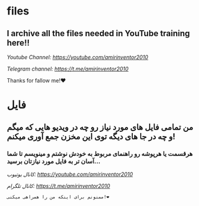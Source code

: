 # files
## I archive all the files needed in YouTube training here!!
*Youtube Channel: https://youtube.com/amirinventor2010*

*Telegram channel: https://t.me/amirinventor2010*

Thanks for fallow me!❤️

# فایل
## من تمامی فایل های مورد نیاز رو چه در ویدیو هایی که میگم و چه در جا های دیگه توی این مخزن جمع آوری میکنم!
### هرقسمت یا هرپوشه رو راهنمای مربوط به خودش نوشتم و مینویسم تا شما آسان تر به فایل مورد نیازتان برسید...
*کانال یوتیوب: https://youtube.com/amirinventor2010*

*کانال تلگرام: https://t.me/amirinventor2010*

```ممنونم برای اینکه من را همراهی میکنی!❤️```

